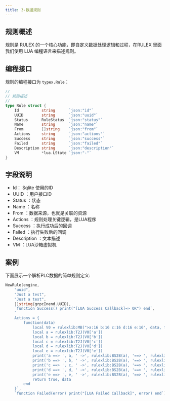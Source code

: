 ```yaml
---
title: 3-数据规则
---
```

## 规则概述
规则是 RULEX 的一个核心功能，即自定义数据处理逻辑和过程，在RULEX 里面我们使用 LUA 编程语言来描述规则。

## 编程接口
规则的编程接口为 `typex.Rule`：
```go
//
// 规则描述
//
type Rule struct {
	Id          string      `json:"id"`
	UUID        string      `json:"uuid"`
	Status      RuleStatus  `json:"status"`
	Name        string      `json:"name"`
	From        []string    `json:"from"`
	Actions     string      `json:"actions"`
	Success     string      `json:"success"`
	Failed      string      `json:"failed"`
	Description string      `json:"description"`
	VM          *lua.LState `json:"-"`
}

```
## 字段说明
- Id：
  Sqlite 使用的ID
- UUID
  ：用户接口ID
- Status
  ：状态
- Name
  ：名称
- From
  ：数据来源，也就是关联的资源
- Actions
  ：规则处理关键逻辑，是LUA程序
- Success
  ：执行成功后的回调
- Failed
  ：执行失败后的回调
- Description
  ：文本描述
- VM
  ：LUA沙箱虚拟机

## 案例
下面展示一个解析PLC数据的简单规则定义:
```go
NewRule(engine,
	"uuid",
	"Just a test",
	"Just a test",
	[]string{grpcInend.UUID},
	`function Success() print("[LUA Success Callback]=> OK") end`,
	`
	Actions = {
		function(data)
			local V0 = rulexlib:MB(">a:16 b:16 c:16 d:16 e:16", data, false)
			local a = rulexlib:T2J(V0['a'])
			local b = rulexlib:T2J(V0['b'])
			local c = rulexlib:T2J(V0['c'])
			local d = rulexlib:T2J(V0['d'])
			local e = rulexlib:T2J(V0['e'])
			print('a ==> ', a, ' ->', rulexlib:BS2B(a), '==> ', rulexlib:B2I64('>', rulexlib:BS2B(a)))
			print('b ==> ', b, ' ->', rulexlib:BS2B(a), '==> ', rulexlib:B2I64('>', rulexlib:BS2B(b)))
			print('c ==> ', c, ' ->', rulexlib:BS2B(a), '==> ', rulexlib:B2I64('>', rulexlib:BS2B(c)))
			print('d ==> ', d, ' ->', rulexlib:BS2B(a), '==> ', rulexlib:B2I64('>', rulexlib:BS2B(d)))
			print('e ==> ', e, ' ->', rulexlib:BS2B(a), '==> ', rulexlib:B2I64('>', rulexlib:BS2B(e)))
			return true, data
		end
	}`,
	`function Failed(error) print("[LUA Failed Callback]", error) end`)
```
